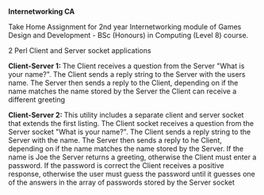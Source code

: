 <b>Internetworking CA</b>

Take Home Assignment for 2nd year Internetworking module of Games Design and Development - 
BSc (Honours) in Computing (Level 8) course. 

2 Perl Client and Server socket applications

<b>Client-Server 1: </b>
The Client receives a question from the Server "What is your name?". 
The Client sends a reply string to the Server with the users name. 
The Server then sends a reply to the Client, depending on if the name matches the name 
stored by the Server the Client can receive a different greeting

<b>Client-Server 2: </b>
This utility includes a separate client and server socket that extends the first listing. 
The Client socket receives a question from the Server socket "What is your name?". 
The Client sends a reply string to the Server with the name. 
The Server then sends a reply to he Client, depending on if the name matches 
the name stored by the Server. 
If the name is Joe the Server returns a greeting, otherwise the Client must enter a password. 
If the password is correct the Client receives a positive response, otherwise the user must 
guess the password until it guesses one of the answers in the array of passwords stored by the Server socket
